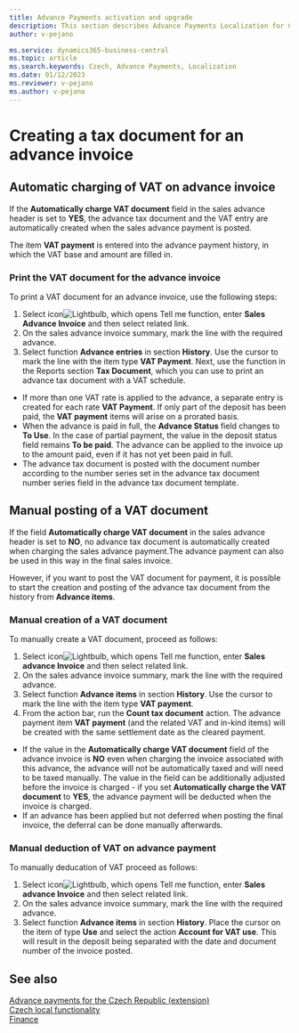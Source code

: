 ```yaml
---
title: Advance Payments activation and upgrade
description: This section describes Advance Payments Localization for Czech extension functionality.
author: v-pejano

ms.service: dynamics365-business-central
ms.topic: article
ms.search.keywords: Czech, Advance Payments, Localization
ms.date: 01/12/2023
ms.reviewer: v-pejano
ms.author: v-pejano
---
```


# Creating a tax document for an advance invoice

## Automatic charging of VAT on advance invoice

If the **Automatically charge VAT document** field in the sales advance header is set to **YES**, the advance tax document and the VAT entry are automatically created when the sales advance payment is posted.

The item **VAT payment** is entered into the advance payment history, in which the VAT base and amount are filled in.

### Print the VAT document for the advance invoice

To print a VAT document for an advance invoice, use the following steps:

1. Select icon![Lightbulb, which opens Tell me function](../../media/ui-search/search_small.png "Tell me what do you want to do"), enter **Sales Advance Invoice** and then select related link.
2. On the sales advance invoice summary, mark the line with the required advance.
3. Select function **Advance entries** in section **History**. Use the cursor to mark the line with the item type **VAT Payment**. Next, use the function in the Reports section **Tax Document**, which you can use to print an advance tax document with a VAT schedule.

- If more than one VAT rate is applied to the advance, a separate entry is created for each rate **VAT Payment**. If only part of the deposit has been paid, the **VAT payment** items will arise on a prorated basis.
- When the advance is paid in full, the **Advance Status** field changes to **To Use**. In the case of partial payment, the value in the deposit status field remains **To be paid**. The advance can be applied to the invoice up to the amount paid, even if it has not yet been paid in full.
- The advance tax document is posted with the document number according to the number series set in the advance tax document number series field in the advance tax document template.

## Manual posting of a VAT document

If the field **Automatically charge VAT document** in the sales advance header is set to **NO**, no advance tax document is automatically created when charging the sales advance payment.The advance payment can also be used in this way in the final sales invoice.

However, if you want to post the VAT document for payment, it is possible to start the creation and posting of the advance tax document from the history from **Advance items**.

### Manual creation of a VAT document

To manually create a VAT document, proceed as follows:

1. Select icon![Lightbulb, which opens Tell me function](../../media/ui-search/search_small.png "Tell me what do you want to do"), enter **Sales advance Invoice** and then select related link.
2. On the sales advance invoice summary, mark the line with the required advance.
3. Select function **Advance items** in section **History**. Use the cursor to mark the line with the item type **VAT payment**.
4. From the action bar, run the **Count tax document** action. The advance payment item **VAT payment** (and the related VAT and in-kind items) will be created with the same settlement date as the cleared payment.

- If the value in the **Automatically charge VAT document** field of the advance invoice is **NO** even when charging the invoice associated with this advance, the advance will not be automatically taxed and will need to be taxed manually. The value in the field can be additionally adjusted before the invoice is charged - if you set **Automatically charge the VAT document** to **YES**, the advance payment will be deducted when the invoice is charged.
- If an advance has been applied but not deferred when posting the final invoice, the deferral can be done manually afterwards.

### Manual deduction of VAT on advance payment

To manually deducation of VAT proceed as follows:

1. Select icon![Lightbulb, which opens Tell me function](../../media/ui-search/search_small.png "Tell me what do you want to do"), enter **Sales advance Invoice** and then select related link.
2. On the sales advance invoice summary, mark the line with the required advance.
3. Select function **Advance items** in section **History**. Place the cursor on the item of type **Use** and select the action **Account for VAT use**. This will result in the deposit being separated with the date and document number of the invoice posted.

## See also

[Advance payments for the Czech Republic (extension)](ui-extensions-advance-payments-localization-cz.md)  
[Czech local functionality](czech-local-functionality.md)  
[Finance](../../finance.md)

